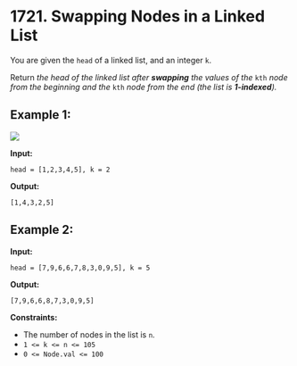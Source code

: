 # 1721. Swapping Nodes in a Linked List

You are given the `head` of a linked list, and an integer `k`.

Return _the head of the linked list after **swapping** the values of the_ `kth` _node from the beginning and the_ `kth` _node from the end (the list is **1-indexed**)._

## **Example 1:**

![](https://assets.leetcode.com/uploads/2020/09/21/linked1.jpg)

**Input:** 

    head = [1,2,3,4,5], k = 2
**Output:** 

    [1,4,3,2,5]

## **Example 2:**

**Input:** 

    head = [7,9,6,6,7,8,3,0,9,5], k = 5
**Output:** 

    [7,9,6,6,8,7,3,0,9,5]

**Constraints:**

*   The number of nodes in the list is `n`.
*   `1 <= k <= n <= 105`
*   `0 <= Node.val <= 100`